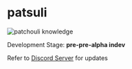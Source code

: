 # patsuli

![patchouli knowledge](https://uwu.so/eemLTBvTZOe)

Development Stage: **pre-pre-alpha indev**

Refer to [Discord Server](https://discord.gg/n9ysBD6G6Q) for updates